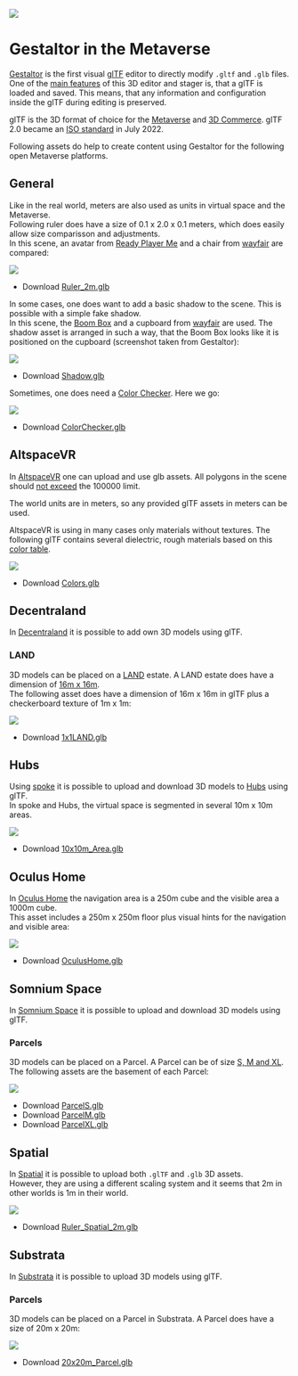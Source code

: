 [![](glTF.png)](https://github.com/KhronosGroup/glTF/tree/master/specification/2.0)

# Gestaltor in the Metaverse
[Gestaltor](https://gestaltor.store/) is the first visual [glTF](https://www.khronos.org/gltf/) editor to directly modify `.gltf` and `.glb` files. One of the [main features](https://ux3d.io/gestaltor) of this 3D editor and stager is, that a glTF is loaded and saved. This means, that any information and configuration inside the glTF during editing is preserved.  
  
glTF is the 3D format of choice for the [Metaverse](https://www.mckinsey.com/business-functions/growth-marketing-and-sales/our-insights/value-creation-in-the-metaverse) and [3D Commerce](https://www.khronos.org/3dcommerce/). glTF 2.0 became an [ISO standard](https://www.iso.org/standard/83990.html) in July 2022.
  
Following assets do help to create content using Gestaltor for the following open Metaverse platforms.

## General

Like in the real world, meters are also used as units in virtual space and the Metaverse.  
Following ruler does have a size of 0.1 x 2.0 x 0.1 meters, which does easily allow size comparisson and adjustments.  
In this scene, an avatar from [Ready Player Me](https://readyplayer.me/) and a chair from [wayfair](https://www.aboutwayfair.com/tech-blog/welcome-to-wayfairs-realtime-3d-model-api) are compared:  

![](Ruler_in_Gestaltor.jpg)

* Download [Ruler_2m.glb](General/Ruler_2m.glb)  

In some cases, one does want to add a basic shadow to the scene. This is possible with a simple fake shadow.  
In this scene, the [Boom Box](https://github.com/KhronosGroup/glTF-Sample-Models/tree/master/2.0/BoomBox) and a cupboard from [wayfair](https://www.aboutwayfair.com/tech-blog/welcome-to-wayfairs-realtime-3d-model-api) are used. The shadow asset is arranged in such a way, that the Boom Box looks like it is positioned on the cupboard (screenshot taken from Gestaltor):  

![](Shadow_screenshot.jpg)

* Download [Shadow.glb](General/Shadow.glb)  

Sometimes, one does need a [Color Checker](https://en.wikipedia.org/wiki/ColorChecker). Here we go:  

![](ColorChecker.jpg)

* Download [ColorChecker.glb](General/ColorChecker.glb)  

## AltspaceVR
In [AltspaceVR](https://altvr.com/) one can upload and use glb assets. All polygons in the scene should [not exceed](https://docs.microsoft.com/windows/mixed-reality/altspace-vr/world-building/importing-models) the 100000 limit.  

The world units are in meters, so any provided glTF assets in meters can be used.

AltspaceVR is using in many cases only materials without textures. The following glTF contains several dielectric, rough materials based on this [color table](https://www.rapidtables.com/web/color/RGB_Color.html).

![](AltspaceVR_in_Gestaltor.jpg)

* Download [Colors.glb](AltspaceVR/Colors.glb)  

## Decentraland
In [Decentraland](https://decentraland.org/) it is possible to add own 3D models using glTF.  

### LAND
3D models can be placed on a [LAND](https://docs.decentraland.org/decentraland/faq/#what-is-land) estate. A LAND estate does have a dimension of [16m x 16m](https://docs.decentraland.org/decentraland/faq/#how-large-is-a-tile-of-land).  
The following asset does have a dimension of 16m x 16m in glTF plus a checkerboard texture of 1m x 1m:

![](LAND_in_Gestaltor.jpg)

* Download [1x1LAND.glb](Decentraland/1x1LAND.glb)  

## Hubs
Using [spoke](https://hubs.mozilla.com/spoke) it is possible to upload and download 3D models to [Hubs](https://hubs.mozilla.com/) using glTF.  
In spoke and Hubs, the virtual space is segmented in several 10m x 10m areas.

![](Hubs_in_Gestaltor.jpg)

* Download [10x10m_Area.glb](Hubs/10x10m_Area.glb)  

## Oculus Home
In [Oculus Home](https://creator.oculus.com/blog/introducing-oculus-home-user-created-spaces/) the navigation area is a 250m cube and the visible area a 1000m cube.  
This asset includes a 250m x 250m floor plus visual hints for the navigation and visible area:

![](Oculus_Home_in_Gestaltor.jpg)

* Download [OculusHome.glb](OculusHome/OculusHome.glb)  

## Somnium Space
In [Somnium Space](https://somniumspace.com/) it is possible to upload and download 3D models using glTF.  

### Parcels
3D models can be placed on a Parcel. A Parcel can be of size [S, M and XL](https://somniumspace.medium.com/everything-you-need-to-know-about-buying-land-parcel-in-somnium-space-4f66d18c1a73).  
The following assets are the basement of each Parcel:

![](Parcels_in_Gestaltor.jpg)

* Download [ParcelS.glb](SomniumSpace/ParcelS.glb)  
* Download [ParcelM.glb](SomniumSpace/ParcelM.glb)  
* Download [ParcelXL.glb](SomniumSpace/ParcelXL.glb)  

## Spatial
In [Spatial](https://spatial.io/) it is possible to upload both `.glTF` and `.glb` 3D assets.  
However, they are using a different scaling system and it seems that 2m in other worlds is 1m in their world.

![](Spatial_Ruler_in_Gestaltor.jpg)

* Download [Ruler_Spatial_2m.glb](Spatial/Ruler_Spatial_2m.glb)  

## Substrata
In [Substrata](https://substrata.info/) it is possible to upload 3D models using glTF.  

### Parcels
3D models can be placed on a Parcel in Substrata. A Parcel does have a size of 20m x 20m:

![](Substrata_parcels_in_Gestaltor.jpg)

* Download [20x20m_Parcel.glb](Substrata/20x20m_Parcel.glb)  
